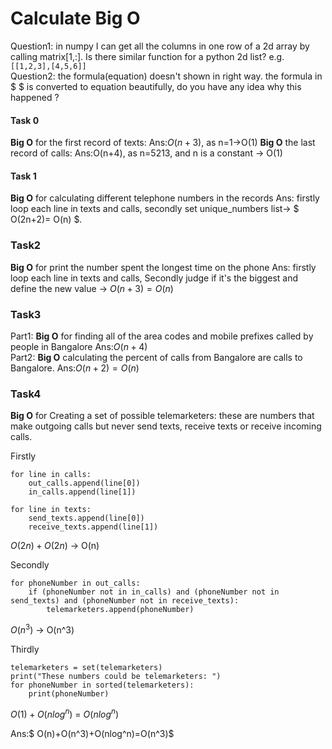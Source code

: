 # Calculate Big O
Question1: in numpy I can get all the columns in one row of a 2d array by calling matrix[1,:]. Is there similar function for a python 2d list? e.g. `[[1,2,3],[4,5,6]]`  
Question2: the formula(equation) doesn't shown in right way. the formula in $ $ is converted to equation beautifully, do you have any idea why this happened ?  
#### Task 0
**Big O** for the first record of texts:
Ans:$O(n+3)$,   as n=1->O(1)
**Big O** the last record of calls:
Ans:O(n+4), as n=5213, and n is a constant -> O(1)
#### Task 1
**Big O** for calculating different telephone numbers in the records
Ans: firstly loop each line in texts and calls, secondly set unique_numbers list-> $ O(2n+2)=  O(n) $.

### Task2
**Big O** for print the  number spent the longest time on the phone
Ans: firstly loop each line in texts and calls, Secondly judge if it's the biggest and define the new value -> $O(n+3)=O(n)$

### Task3
Part1: **Big O** for finding all of the area codes and mobile prefixes called by people in Bangalore
Ans:$O(n+4)$   
Part2:  **Big O** calculating the percent of calls from Bangalore are calls to Bangalore.
Ans:$O(n+2) = O(n)$
### Task4
 **Big O**  for Creating a set of possible telemarketers:
these are numbers that make outgoing calls but never send texts, receive texts or receive incoming calls.

Firstly
```
for line in calls:
    out_calls.append(line[0])
    in_calls.append(line[1])

for line in texts:
    send_texts.append(line[0])
    receive_texts.append(line[1])
```
$O(2n)+O(2n)$ -> O(n)

Secondly
```
for phoneNumber in out_calls:
    if (phoneNumber not in in_calls) and (phoneNumber not in send_texts) and (phoneNumber not in receive_texts):
        telemarketers.append(phoneNumber)
```
$O(n^3)$ -> O(n^3)

Thirdly
```
telemarketers = set(telemarketers)
print("These numbers could be telemarketers: ")
for phoneNumber in sorted(telemarketers):
    print(phoneNumber)
```
$O(1)+O(nlog^n)$ = $O(nlog^n)$

Ans:$ O(n)+O(n^3)+O(nlog^n)=O(n^3)$
